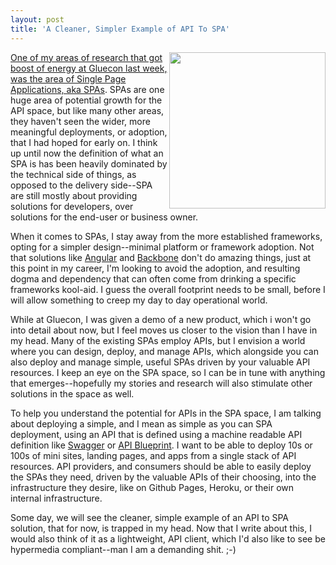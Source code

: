 ```yaml
---
layout: post
title: 'A Cleaner, Simpler Example of API To SPA'
---
```

<p><a href="http://spa.apievangelist.com/"><img src="https://s3.amazonaws.com/kinlane-productions/bw-icons/bw-single-page-apps.png" alt="" width="250" align="right" /></a></p>
<p><a href="http://spa.apievangelist.com/">One of my areas of research that got boost of energy at Gluecon last week, was the area of Single Page Applications, aka SPAs</a>. SPAs are one huge area of potential growth for the API space, but like many other areas, they haven't seen the wider, more meaningful deployments, or adoption, that I had hoped for early on. I think up until now the definition of what an SPA is has been heavily dominated by the technical side of things, as opposed to the delivery side--SPA are still mostly about providing solutions for developers, over solutions for the end-user or business owner.</p>
<p>When it comes to SPAs, I stay away from the more established frameworks, opting for a simpler design--minimal platform or framework adoption. Not that solutions like <a href="https://angularjs.org/">Angular</a> and <a href="http://backbonejs.org/">Backbone</a> don't do amazing things, just at this point in my career, I'm looking to avoid the adoption, and resulting dogma and dependency that can often come from drinking a specific frameworks kool-aid. I guess the overall footprint needs to be small, before I will allow something to creep my day to day operational world.</p>
<p>While at Gluecon, I was given a demo of a new product, which i won't go into detail about now, but I feel moves us closer to the vision than I have in my head. Many of the existing SPAs employ APIs, but I envision a world where you can design, deploy, and manage APIs, which alongside you can also deploy and manage simple, useful SPAs driven by your valuable API resources. I keep an eye on the SPA space, so I can be in tune with anything that emerges--hopefully my stories and research will also stimulate other solutions in the space as well.</p>
<p>To help you understand the potential for APIs in the SPA space, I am talking about deploying a simple, and I mean as simple as you can SPA deployment, using an API that is defined using a machine readable API definition like <a href="http://swagger.io">Swagger</a> or <a href="http://apiblueprint.com">API Blueprint</a>. I want to be able to deploy 10s or 100s of mini sites, landing pages, and apps from a single stack of API resources. API providers, and consumers should be able to easily deploy the SPAs they need, driven by the valuable APIs of their choosing, into the infrastructure they desire, like on Github Pages, Heroku, or their own internal infrastructure.&nbsp;</p>
<p>Some day, we will see the cleaner, simple example of an API to SPA solution, that for now, is trapped in my head. Now that I write about this, I would also think of it as a lightweight, API client, which I'd also like to see be hypermedia compliant--man I am a demanding shit. ;-)&nbsp;</p>